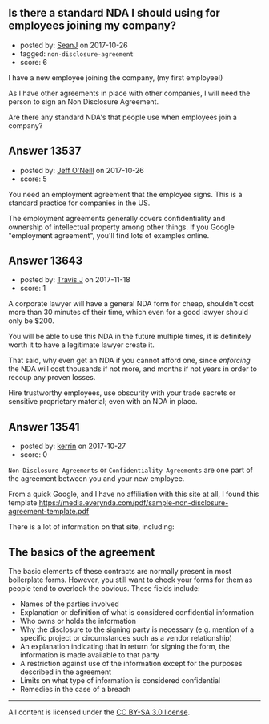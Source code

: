 ## Is there a standard NDA I should using for employees joining my company?

- posted by: [SeanJ](https://stackexchange.com/users/3029947/seanj) on 2017-10-26
- tagged: `non-disclosure-agreement`
- score: 6

<p>I have a new employee joining the company, (my first employee!)</p>

<p>As I have other agreements in place with other companies, I will need the person to sign an Non Disclosure Agreement.</p>

<p>Are there any standard NDA's that people use when employees join a company?</p>



## Answer 13537

- posted by: [Jeff O'Neill](https://stackexchange.com/users/46273/jeff-o-neill) on 2017-10-26
- score: 5

<p>You need an employment agreement that the employee signs.  This is a standard practice for companies in the US.</p>

<p>The employment agreements generally covers confidentiality and ownership of intellectual property among other things.  If you Google "employment agreement", you'll find lots of examples online.</p>



## Answer 13643

- posted by: [Travis J](https://stackexchange.com/users/1014615/travis-j) on 2017-11-18
- score: 1

<p>A corporate lawyer will have a general NDA form for cheap, shouldn't cost more than 30 minutes of their time, which even for a good lawyer should only be $200. </p>

<p>You will be able to use this NDA in the future multiple times, it is definitely worth it to have a legitimate lawyer create it. </p>

<p>That said, why even get an NDA if you cannot afford one, since <em>enforcing</em> the NDA will cost thousands if not more, and months if not years in order to recoup any proven losses.</p>

<p>Hire trustworthy employees, use obscurity with your trade secrets or sensitive proprietary material; even with an NDA in place.</p>



## Answer 13541

- posted by: [kerrin](https://stackexchange.com/users/1621372/kerrin) on 2017-10-27
- score: 0

<p><code>Non-Disclosure Agreements</code> or <code>Confidentiality Agreements</code> are one part of the agreement between you and your new employee.</p>

<p>From a quick Google, and I have no affiliation with this site at all, I found this template <a href="https://media.everynda.com/pdf/sample-non-disclosure-agreement-template.pdf" rel="nofollow noreferrer">https://media.everynda.com/pdf/sample-non-disclosure-agreement-template.pdf</a></p>

<p>There is a lot of information on that site, including:</p>

<h2>The basics of the agreement</h2>

<p>The basic elements of these contracts are normally present in most boilerplate forms. However, you still want to check your forms for them as people tend to overlook the obvious. These fields include:</p>

<ul>
<li>Names of the parties involved</li>
<li>Explanation or definition of what is considered confidential
information</li>
<li>Who owns or holds the information</li>
<li>Why the disclosure to the signing party is necessary (e.g. mention of
a specific project or circumstances such as a vendor relationship)</li>
<li>An explanation indicating that in return for signing the form, the
information is made available to that party</li>
<li>A restriction against use of the information except for the purposes
described in the agreement</li>
<li>Limits on what type of information is considered confidential</li>
<li>Remedies in the case of a breach</li>
</ul>




---

All content is licensed under the [CC BY-SA 3.0 license](https://creativecommons.org/licenses/by-sa/3.0/).
